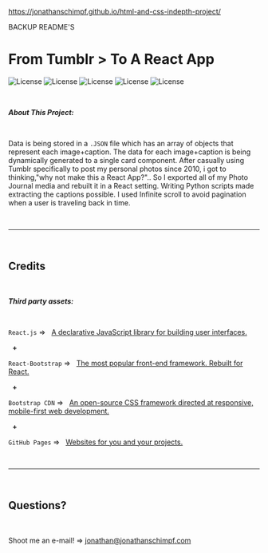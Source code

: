 https://jonathanschimpf.github.io/html-and-css-indepth-project/

BACKUP README'S

# From Tumblr > To A React App


![License](https://img.shields.io/static/v1?label=Language&message=JavaScript&color=yellow)
![License](https://img.shields.io/static/v1?label=Library&message=React.js&color=pink) 
![License](https://img.shields.io/static/v1?label=Language&message=HTML5&color=orange) ![License](https://img.shields.io/static/v1?label=Language&message=CSS3&color=blue) ![License](https://img.shields.io/static/v1?label=Framework&message=React-Bootstrap&color=green) 


<p>&nbsp;<p>


<strong><em>About This Project:</strong></em>

<p>&nbsp;<p>

Data is being stored in a `.JSON` file which has an array of objects that represent each image+caption. The data for each image+caption is being dynamically generated to a single card component. After casually using Tumblr specifically to post my personal photos since 2010, i got to thinking,"why not make this a React App?".. So I exported all of my Photo Journal media and rebuilt it in a React setting. Writing Python scripts made extracting the captions possible. I used Infinite scroll to avoid pagination when a user is traveling back in time.

<p>&nbsp;<p>


---


<p>&nbsp;<p>


## Credits


<p>&nbsp;<p>


<strong><em>Third party assets:</strong></em>


<p>&nbsp;<p>


`React.js` =>‏‏‎ ‎ ‏‏‎ ‎[A declarative JavaScript library for building user interfaces.](https://reactjs.org/)

<p>&nbsp;‏‏‎‏‏‎ ‎<strong>+</strong></p>


`React-Bootstrap` =>‏‏‎ ‎ ‏‏‎ ‎[The most popular front-end framework. Rebuilt for React.](https://react-bootstrap.github.io/)


<p>&nbsp;‏‏‎‏‏‎ ‎<strong>+</strong></p>


`Bootstrap CDN` =>‏‏‎ ‎ ‏‏‎ ‎[An open-source CSS framework directed at responsive, mobile-first web development.](https://getbootstrap.com/)


<p>&nbsp;‏‏‎‏‏‎ ‎<strong>+</strong></p>


`GitHub Pages` =>‏‏‎ ‎ ‏‏‎ ‎[Websites for you and your projects.](https://pages.github.com/)



<p>&nbsp;<p>


---


<p>&nbsp;<p>


## Questions?


<p>&nbsp;<p>


Shoot me an e-mail! => jonathan@jonathanschimpf.com

<p>&nbsp;<p>





